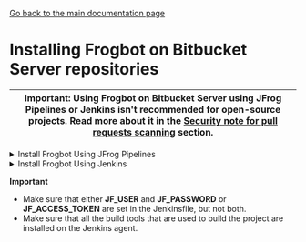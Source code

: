 [Go back to the main documentation page](https://github.com/jfrog/frogbot)

# Installing Frogbot on Bitbucket Server repositories

| Important: Using Frogbot on Bitbucket Server using JFrog Pipelines or Jenkins isn't recommended for open-source projects. Read more about it in the [Security note for pull requests scanning](../README.md#-security-note-for-pull-requests-scanning) section. |
| -------------------------------------------------------------------------------------------------------------------------------------------------------------------------------------------------------------------- |

   <details>
      <summary>Install Frogbot Using JFrog Pipelines</summary>

   * Make sure you have the connection details of your JFrog environment. 
   * Save the JFrog connection details as a [JFrog Platform Access Token Integration](https://www.jfrog.com/confluence/display/JFROG/JFrog+Platform+Access+Token+Integration)
      named **jfrogPlatform**. 
   * Save your Bitbucket access token in a [Bitbucket Server Integration](https://www.jfrog.com/confluence/display/JFROG/Bitbucket+Server+Integration) named
      **gitIntegration**. 
   * Create a **pipelines.yml** file using one of the available [templates](templates/jfrog-pipelines) and push the file into one of your Git repositories, under a directory named `.jfrog-pipelines`. 
   * In the **pipelines.yml**, make sure to set values for all the mandatory variables. 
   * In the **pipelines.yml**, if you're using a Windows agent, modify the code inside the onExecute sections as described in the template comments.

      **Important**
      - Make sure all the build tools that are used to build the project are installed on the build agent.
   </details>
   <details>
      <summary>Install Frogbot Using Jenkins</summary>
     
   - Make sure you have the connection details of your JFrog environment. 
   - Save the JFrog connection details as Credentials in Jenkins with the following Credential IDs: **JF_URL**,
      **JF_USER** and **JF_PASSWORD** (You can also use **JF_XRAY_URL** and **JF_ARTIFACTORY_URL** instead of  **JF_URL**
      and **JF_ACCESS_TOKEN** instead of **JF_USER** and **JF_PASSWORD**). 
   - Save your Bitbucket access token as a Credential in Jenkins with the `FROGBOT_GIT_TOKEN` Credential ID. 
   - Create a Jenkinsfile with the below template content, and push it to the root of one of your Git repositories.
   - In the Jenkinsfile, set the values of all the mandatory variables.
       - In the Jenkinsfile, modify the code inside the `Download Frogbot` and `Scan Pull Requests` according to the Jenkins agent operating system.
           - Create a Pipeline job in Jenkins pointing to the Jenkinsfile in your Git repository.

              <details>
                    <summary>Template</summary>

              ```groovy
              // Run the job once an hour 
              CRON_SETTINGS = '''* */1 * * *'''
          
              pipeline {
                 agent any
          
                 triggers {
                    cron(CRON_SETTINGS)
                 }
          
                 environment {   
                       // [Mandatory]
                       // JFrog platform URL (This functionality requires version 3.29.0 or above of Xray)
                       JF_URL= credentials("JF_URL")
                   
                       // [Mandatory if JF_USER and JF_PASSWORD are not provided]
                       // JFrog access token with 'read' permissions for Xray
                       JF_ACCESS_TOKEN= credentials("JF_ACCESS_TOKEN")
                   
                       // [Mandatory if JF_ACCESS_TOKEN is not provided]
                       // JFrog user and password with 'read' permissions for Xray
                       // JF_USER= credentials("JF_USER")
                       // JF_PASSWORD= credentials("JF_PASSWORD")
                   
                       // [Mandatory]
                       // Bitbucket access token with the write repository permissions 
                       JF_GIT_TOKEN= credentials("FROGBOT_GIT_TOKEN")
                       JF_GIT_PROVIDER= "bitbucketServer"
                   
                       // [Mandatory]
                       // Username of the account associated with the token
                       JF_GIT_USERNAME= ""
                   
                       // [Mandatory]
                       // Bitbucket project namespace
                       // Private projects should start with the prefix: "~"
                       JF_GIT_OWNER= ""
                   
                       // [Mandatory]
                       // API endpoint to Bitbucket server
                       JF_GIT_API_ENDPOINT= ""
                   
                       // [Optional]
                       // By default, the Frogbot workflows download the Frogbot executable as well as other tools 
                       // needed from https://releases.jfrog.io
                       // If the machine that runs Frogbot has no access to the internet, follow these steps to allow the
                       // executable to be downloaded from an Artifactory instance, which the machine has access to: 
                       //
                       // 1. Login to the Artifactory UI, with a user who has admin credentials.
                       // 2. Create a Remote Repository with the following properties set.
                       //    Under the 'Basic' tab:
                       //       Package Type: Generic
                       //       URL: https://releases.jfrog.io
                       //    Under the 'Advanced' tab:
                       //       Uncheck the 'Store Artifacts Locally' option
                       // 3. Set the value of the 'JF_RELEASES_REPO' variable with the Repository Key you created.
                       // JF_RELEASES_REPO= ""
         
                       // [Optional]
                       // Configure the SMTP server to enable Frogbot to send emails with detected secrets in pull request scans.
                       // SMTP server URL including should the relevant port: (Example: smtp.server.com:8080)
                       // JF_SMTP_SERVER= ""
             
                       // [Mandatory if JF_SMTP_SERVER is set]
                       // The username required for authenticating with the SMTP server.
                       // JF_SMTP_USER= ""
             
                       // [Mandatory if JF_SMTP_SERVER is set]
                       // The password associated with the username required for authentication with the SMTP server.
                       // JF_SMTP_PASSWORD= ""
                   
                       ///////////////////////////////////////////////////////////////////////////
                       //   If your project uses a 'frogbot-config.yml' file, you should define //
                       //   the following variables inside the file, instead of here.           //
                       ///////////////////////////////////////////////////////////////////////////
       
                       // [Mandatory]
                       // The name of the repository
                       JF_GIT_REPO= ""
        
                       // [Mandatory]
                       // The name of the branch on which Frogbot will perform the scan
                       JF_GIT_BASE_BRANCH= ""
                   
                       // [Mandatory if the two conditions below are met]
                       // 1. The project uses yarn 2, NuGet, or .NET to download its dependencies
                       // 2. The `installCommand` variable isn't set in your frogbot-config.yml file.
                       //
                       // The command that installs the project dependencies (e.g "nuget restore")
                       JF_INSTALL_DEPS_CMD= ""
                   
                       // [Optional, default: "."]
                       // Relative path to the root of the project in the Git repository
                       // JF_WORKING_DIR= path/to/project/dir
                      
                       // [Optional]
                       // Xray Watches. Learn more about them here: https://www.jfrog.com/confluence/display/JFROG/Configuring+Xray+Watches
                       // JF_WATCHES= <watch-1>,<watch-2>...<watch-n>
                      
                       // [Optional]
                       // JFrog project. Learn more about it here: https://www.jfrog.com/confluence/display/JFROG/Projects
                       // JF_PROJECT= <project-key>
                      
                       // [Optional, default: "FALSE"]
                       // Displays all existing vulnerabilities, including the ones that were added by the pull request.
                       // JF_INCLUDE_ALL_VULNERABILITIES= "TRUE"
                      
                       // [Optional, default: "TRUE"]
                       // Fails the Frogbot task if any security issue is found.
                       // JF_FAIL= "FALSE"
          
                       // [Optional, default: "TRUE"]
                       // Relative path to a Pip requirements.txt file. If not set, the python project's dependencies are determined and scanned using the project setup.py file.
                       // JF_REQUIREMENTS_FILE= ""
       
                       // [Optional, Default: "TRUE"]
                       // Use Gradle wrapper.
                       // JF_USE_WRAPPER= "FALSE"
                   
                       // [Optional]
                       // Frogbot will download the project dependencies if they're not cached locally. To download the
                       // dependencies from a virtual repository in Artifactory set the name of the repository. There's no
                       // need to set this value, if it is set in the frogbot-config.yml file.
                       // JF_DEPS_REPO= ""
    
                       // [Optional]
                       // Template for the branch name generated by Frogbot when creating pull requests with fixes.
                       // The template must include ${BRANCH_NAME_HASH}, to ensure that the generated branch name is unique.
                       // The template can optionally include the ${IMPACTED_PACKAGE} and ${FIX_VERSION} variables.
                       // JF_BRANCH_NAME_TEMPLATE= "frogbot-${IMPACTED_PACKAGE}-${BRANCH_NAME_HASH}"
    
                       // [Optional]
                       // Template for the commit message generated by Frogbot when creating pull requests with fixes
                       // The template can optionally include the ${IMPACTED_PACKAGE} and ${FIX_VERSION} variables.
                       // JF_COMMIT_MESSAGE_TEMPLATE= "Upgrade ${IMPACTED_PACKAGE} to ${FIX_VERSION}"
    
                       // [Optional]
                       // Template for the pull request title generated by Frogbot when creating pull requests with fixes.
                       // The template can optionally include the ${IMPACTED_PACKAGE} and ${FIX_VERSION} variables.
                       // JF_PULL_REQUEST_TITLE_TEMPLATE= "[🐸 Frogbot] Upgrade ${IMPACTED_PACKAGE} to ${FIX_VERSION}"
    
                       // [Optional, Default: "FALSE"]
                       // If TRUE, Frogbot creates a single pull request with all the fixes.
                       // If FALSE, Frogbot creates a separate pull request for each fix.
                       // JF_GIT_AGGREGATE_FIXES= "FALSE"
    
                       // [Optional, Default: "FALSE"]
                       // Handle vulnerabilities with fix versions only
                       // JF_FIXABLE_ONLY= "TRUE"
          
                       // [Optional]
                       // Set the minimum severity for vulnerabilities that should be fixed and commented on in pull requests
                       // The following values are accepted: Low, Medium, High, or Critical
                       // JF_MIN_SEVERITY= ""
         
                       // [Optional, Default: eco-system+frogbot@jfrog.com]
                       // Set the email of the commit author
                       // JF_GIT_EMAIL_AUTHOR: ""
    
                       // [Mandatory if JF_SMTP_SERVER is set]
                       // List of email addresses to receive emails about secrets that has been detected in a pull request scan.
                       // The list should be seperated by commas.
                       // JF_EMAIL_RECEIVERS: ""
                 }
             
                 stages {
                       stage('Download Frogbot') {
                          steps {
                                if (env.JF_RELEASES_REPO == "") {
                                 // For Linux / MacOS runner:
                                 sh """ curl -fLg "https://releases.jfrog.io/artifactory/frogbot/v2/[RELEASE]/getFrogbot.sh" | sh"""
                                 // For Windows runner:
                                 // powershell """iwr https://releases.jfrog.io/artifactory/frogbot/v2/[RELEASE]/frogbot-windows-amd64/frogbot.exe -OutFile .\frogbot.exe"""  
                             } else {
                                 // For Linux / MacOS air-gapped environments:
                                 sh """ curl -fLg "${env.JF_URL}/artifactory/${env.JF_RELEASES_REPO}/artifactory/frogbot/v2/[RELEASE]/getFrogbot.sh" | sh"""
                                 // For Windows air-gapped environments:
                                 // powershell """iwr ${env.JF_URL}/artifactory/${env.JF_RELEASES_REPO}/artifactory/frogbot/v2/[RELEASE]/frogbot-windows-amd64/frogbot.exe -OutFile .\frogbot.exe"""
                             }
                         }
                      }
          
                      stage('Scan Pull Requests') {
                          steps {
                              sh "./frogbot scan-all-pull-requests"
          
                              // For Windows runner:
                              // powershell """.\frogbot.exe scan-all-pull-requests"""
                          }
                      }
          
                       stage('Scan and Fix Repos') {
                          steps {
                              sh "./frogbot scan-multiple-repositories"
          
                              // For Windows runner:
                              // powershell """.\frogbot.exe scan-multiple-repositories"""
                          }
                      }
                  }
              }
   </details>
</details>

**Important**
- Make sure that either **JF_USER** and **JF_PASSWORD** or **JF_ACCESS_TOKEN** are set in the Jenkinsfile, but not both.
- Make sure that all the build tools that are used to build the project are installed on the Jenkins agent.

